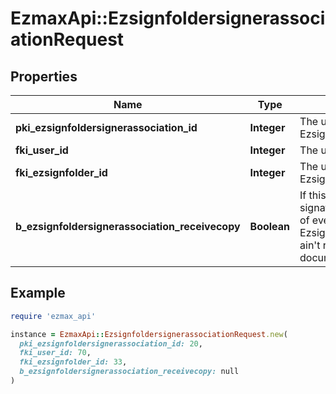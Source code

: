 # EzmaxApi::EzsignfoldersignerassociationRequest

## Properties

| Name | Type | Description | Notes |
| ---- | ---- | ----------- | ----- |
| **pki_ezsignfoldersignerassociation_id** | **Integer** | The unique ID of the Ezsignfoldersignerassociation | [optional] |
| **fki_user_id** | **Integer** | The unique ID of the User | [optional] |
| **fki_ezsignfolder_id** | **Integer** | The unique ID of the Ezsignfolder |  |
| **b_ezsignfoldersignerassociation_receivecopy** | **Boolean** | If this flag is true. The signatory will receive a copy of every signed Ezsigndocument even if it ain&#39;t required to sign the document. | [optional] |

## Example

```ruby
require 'ezmax_api'

instance = EzmaxApi::EzsignfoldersignerassociationRequest.new(
  pki_ezsignfoldersignerassociation_id: 20,
  fki_user_id: 70,
  fki_ezsignfolder_id: 33,
  b_ezsignfoldersignerassociation_receivecopy: null
)
```

